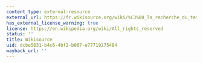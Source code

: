 ```yaml
---
content_type: external-resource
external_url: https://fr.wikisource.org/wiki/%C3%80_la_recherche_du_temps_perdu
has_external_license_warning: true
license: https://en.wikipedia.org/wiki/All_rights_reserved
status: ''
title: Wikisource
uid: dcbe5831-b4c6-4bf2-b067-e77719275484
wayback_url: ''
---
```

